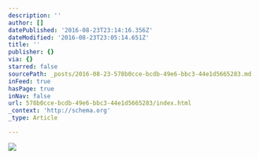 ```yaml
---
description: ''
author: []
datePublished: '2016-08-23T23:14:16.356Z'
dateModified: '2016-08-23T23:05:14.651Z'
title: ''
publisher: {}
via: {}
starred: false
sourcePath: _posts/2016-08-23-578b0cce-bcdb-49e6-bbc3-44e1d5665283.md
inFeed: true
hasPage: true
inNav: false
url: 578b0cce-bcdb-49e6-bbc3-44e1d5665283/index.html
_context: 'http://schema.org'
_type: Article

---
```

![](https://the-grid-user-content.s3-us-west-2.amazonaws.com/fbeb90ee-b387-4b10-9fc0-3bd4f069edba.jpg)